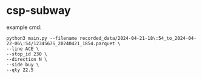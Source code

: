 # csp-subway
example cmd:
```shell
python3 main.py --filename recorded_data/2024-04-21-18\:54_to_2024-04-22-06\:54/1234567S_20240421_1854.parquet \
--line ACE \
--stop_id 230 \
--direction N \
--side buy \
--qty 22.5
```